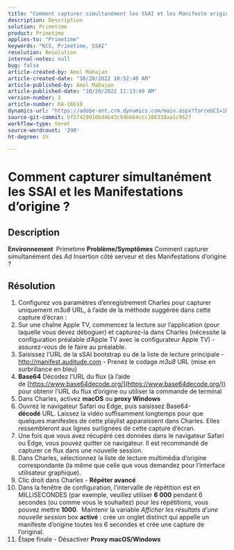 ```yaml
---
title: "Comment capturer simultanément les SSAI et les Manifeste originaux ?"
description: Description
solution: Primetime
product: Primetime
applies-to: "Primetime"
keywords: "KCS, Primetime, SSAI"
resolution: Resolution
internal-notes: null
bug: false
article-created-by: Amol Mahajan
article-created-date: "10/20/2022 10:52:40 AM"
article-published-by: Amol Mahajan
article-published-date: "10/20/2022 11:13:49 AM"
version-number: 3
article-number: KA-16610
dynamics-url: "https://adobe-ent.crm.dynamics.com/main.aspx?forceUCI=1&pagetype=entityrecord&etn=knowledgearticle&id=f16eb750-6550-ed11-bba2-00224808664b"
source-git-commit: bf57429910bd4b43c94bb64ccc10633daa1c962f
workflow-type: tm+mt
source-wordcount: '290'
ht-degree: 1%

---
```


# Comment capturer simultanément les SSAI et les Manifestations d’origine ?

## Description

<b>Environnement </b>
Primetime
<b>Problème/Symptômes</b>
Comment capturer simultanément des Ad Insertion côté serveur et des Manifestations d’origine ?




## Résolution


1. Configurez vos paramètres d’enregistrement Charles pour capturer uniquement *m3u8* URL, à l’aide de la méthode suggérée dans cette capture d’écran :
2. Sur une chaîne Apple TV, commencez la lecture sur l’application (pour laquelle vous devez déboguer) et capturez-la dans Charles (nécessite la configuration préalable d’Apple TV avec le configurateur Apple TV) - assurez-vous de le faire au préalable.
3. Saisissez l’URL de la sSAI bootstrap ou de la liste de lecture principale - http://manifest.auditude.com - Prenez le codage *m3u8* URL (mise en surbrillance en bleu)
4. <b>Base64</b> Décodez l’URL du flux (à l’aide de [https://www.base64decode.org/](https://www.base64decode.org/)) pour obtenir l’URL du flux d’origine ou utiliser la commande de terminal
5. Dans Charles, activez <b>macOS</b> ou <b>proxy Windows</b>
6. Ouvrez le navigateur Safari ou Edge, puis saisissez Base64-<b>décodé</b> URL. Laissez la vidéo suffisamment longtemps pour que quelques manifestes de cette playlist apparaissent dans Charles. Elles ressembleront aux lignes surlignées de cette capture d’écran.
7. Une fois que vous avez récupéré ces données dans le navigateur Safari ou Edge, vous pouvez quitter ce navigateur. Il est recommandé de capturer ce flux dans une nouvelle session.
8. Dans Charles, sélectionnez la liste de lecture multimédia d’origine correspondante (la même que celle que vous demandez pour l’interface utilisateur graphique).
9. Clic droit dans Charles - <b>Répéter avancé</b>
10. Dans la fenêtre de configuration, l’intervalle de répétition est en MILLISECONDES (par exemple, veuillez utiliser <b>6 000</b> pendant 6 secondes (ou comme vous le souhaitez) pour les répétitions, vous pouvez mettre <b>1000</b>.  Maintenir la variable *Afficher les résultats d’une nouvelle session* box <b>activé</b> : crée un onglet distinct qui appelle un manifeste d’origine toutes les 6 secondes et crée une capture de l’original.
11. Étape finale - Désactiver <b>Proxy macOS/Windows</b>

